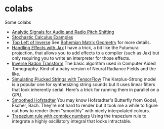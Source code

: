 # colabs
Some colabs

* [Analytic Signals for Audio and Radio Pitch Shifting](https://github.com/dpiponi/colabs/blob/main/Copy_of_Analytic_Signals_for_Audio_and_Radio_pitch_shifting.ipynb)
* [Stochastic Calculus Examples](https://github.com/dpiponi/colabs/blob/main/Copy_of_Stochastic_Calculus_Examples_Shared.ipynb)
* [Top Left of Inverse](https://github.com/dpiponi/colabs/blob/main/Copy_of_Top_Left_of_Inverse.ipynb) See [Bohemian Matrix Geometry](https://arxiv.org/abs/2202.07769) for more details.
* [Handling Effects with Jax](https://github.com/dpiponi/colabs/blob/main/Handling_Effects_with_Jax_(Public_version).ipynb) I have a trick, a bit like the Futumura projection, that allows you to add effects to a compiler (such as Jax) but only requiring you to write an interpreter for those effects.
* [Inverse Radon Transform](https://github.com/dpiponi/colabs/blob/main/Inverse_Radon_transform_using_Tensorflow_derivative_adjoint_trick.ipynb) The basic algorithm used in Computer Aided Tomography. Kind of a baby version of Neural Radiance Fields and the like.
* [Simulating Plucked Strings with TensorFlow](https://github.com/dpiponi/colabs/blob/main/Simulating_Plucked_Strings_with_TensorFlow.ipynb) The Karplus-Strong model is a popular one for synthesizing string sounds but it uses linear filters that look inherently serial. Here's a trick for running them in parallel on a GPU.
* [Smoothed Hofstadter](https://github.com/dpiponi/colabs/blob/main/Smoothed_Hofstadter.ipynb) You may know Hofstadter's Butterfly from Godel, Escher, Bach. They're not hard to render but it took me a while to figure out how to render them "smoothly" with nicely interpolated colours.
* [Trapezium rule with complex numbers](https://github.com/dpiponi/colabs/blob/main/Trapezium_rule_with_complex_numbers.ipynb) Using the trapezium rule to integrate a highly oscillatory integral that looks intractable.
